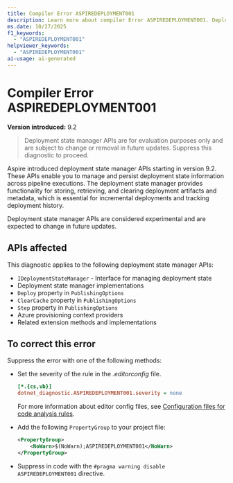 ```yaml
---
title: Compiler Error ASPIREDEPLOYMENT001
description: Learn more about compiler Error ASPIREDEPLOYMENT001. Deployment state manager APIs are for evaluation purposes only and are subject to change or removal in future updates.
ms.date: 10/27/2025
f1_keywords:
  - "ASPIREDEPLOYMENT001"
helpviewer_keywords:
  - "ASPIREDEPLOYMENT001"
ai-usage: ai-generated
---
```


# Compiler Error ASPIREDEPLOYMENT001

**Version introduced:** 9.2

> Deployment state manager APIs are for evaluation purposes only and are subject to change or removal in future updates. Suppress this diagnostic to proceed.

Aspire introduced deployment state manager APIs starting in version 9.2. These APIs enable you to manage and persist deployment state information across pipeline executions. The deployment state manager provides functionality for storing, retrieving, and clearing deployment artifacts and metadata, which is essential for incremental deployments and tracking deployment history.

Deployment state manager APIs are considered experimental and are expected to change in future updates.

## APIs affected

This diagnostic applies to the following deployment state manager APIs:

- `IDeploymentStateManager` - Interface for managing deployment state
- Deployment state manager implementations
- `Deploy` property in `PublishingOptions`
- `ClearCache` property in `PublishingOptions`
- `Step` property in `PublishingOptions`
- Azure provisioning context providers
- Related extension methods and implementations

## To correct this error

Suppress the error with one of the following methods:

- Set the severity of the rule in the _.editorconfig_ file.

  ```ini
  [*.{cs,vb}]
  dotnet_diagnostic.ASPIREDEPLOYMENT001.severity = none
  ```

  For more information about editor config files, see [Configuration files for code analysis rules](/dotnet/fundamentals/code-analysis/configuration-files).

- Add the following `PropertyGroup` to your project file:

  ```xml
  <PropertyGroup>
      <NoWarn>$(NoWarn);ASPIREDEPLOYMENT001</NoWarn>
  </PropertyGroup>
  ```

- Suppress in code with the `#pragma warning disable ASPIREDEPLOYMENT001` directive.
